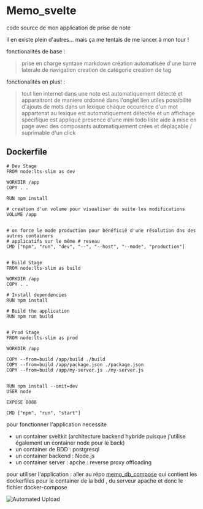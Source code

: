 # Memo_svelte


code source de mon application de prise de note

il en existe plein d'autres... mais ça me tentais de me lancer à mon tour !

fonctionalités de base :
 > prise en charge syntaxe markdown
 > création automatisée d'une barre laterale de navigation
> creation de catégorie 
> creation de tag


 fonctionalités en plus! :
 > tout lien  internet dans une note est automatiquement détecté et apparaitront de maniere ordonné dans l'onglet lien utiles
 > possibilité d'ajouts de mots dans un lexique   chaque occurence d'un mot appartenat au lexique est automatiquement détectée et un affichage spécifique est appliqué
 > presence d'une mini todo liste
 > aide à mise en page avec des composants automatiquement crées et déplaçable / suprimable d'un click
 

## Dockerfile 

```
# Dev Stage
FROM node:lts-slim as dev

WORKDIR /app
COPY . .

RUN npm install

# creation d'un volume pour visualiser de suite les modifications
VOLUME /app


# on force le mode production pour bénéficié d'une résolution dns des autres containers
# applicatifs sur le même # reseau
CMD ["npm", "run", "dev", "--", "--host", "--mode", "production"]


# Build Stage
FROM node:lts-slim as build

WORKDIR /app
COPY . .

# Install dependencies
RUN npm install

# Build the application
RUN npm run build


# Prod Stage
FROM node:lts-slim as prod

WORKDIR /app

COPY --from=build /app/build ./build
COPY --from=build /app/package.json ./package.json
COPY --from=build /app/my-server.js ./my-server.js


RUN npm install --omit=dev
USER node

EXPOSE 8088

CMD ["npm", "run", "start"]

```

pour fonctionner l'application necessite

 - un container sveltkit (architecture backend hybride puisque j'utilise également un container node pour le back)
 - un container de BDD : postgresql
 - un container backend : Node.js
 - un container server : apche : reverse proxy offloading


pour utiliser l'application : aller au répo [memo_db_compose](https://github.com/Damien-Petit-Thomas/memo_db_compose) qui contient les dockerfiles pour le container de la bdd , du serveur apache et donc le fichier docker-compose





![Automated Upload](https://github.com/Damien-Petit-Thomas/memo-front/actions/workflows/container.yml/badge.svg)